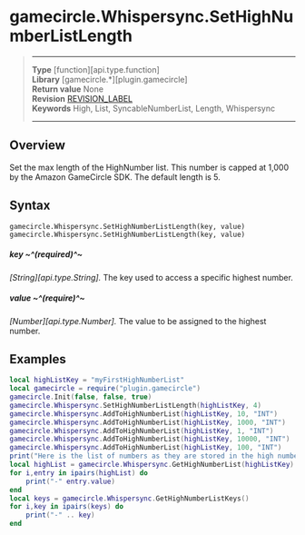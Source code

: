 # gamecircle.Whispersync.SetHighNumberListLength

> --------------------- ------------------------------------------------------------------------------------------
> __Type__              [function][api.type.function]  
> __Library__           [gamecircle.*][plugin.gamecircle]  
> __Return value__      None  
> __Revision__          [REVISION_LABEL](REVISION_URL)  
> __Keywords__          High, List, SyncableNumberList, Length, Whispersync  
> --------------------- ------------------------------------------------------------------------------------------


## Overview
Set the max length of the HighNumber list. This number is capped at 1,000 by the Amazon GameCircle SDK. The default length is 5.


## Syntax
	gamecircle.Whispersync.SetHighNumberListLength(key, value)
	gamecircle.Whispersync.SetHighNumberListLength(key, value)
	
##### key ~^(required)^~
_[String][api.type.String]._ The key used to access a specific highest number.

##### value ~^(require)^~
_[Number][api.type.Number]._ The value to be assigned to the highest number.


## Examples

``````lua  
local highListKey = "myFirstHighNumberList" 
local gamecircle = require("plugin.gamecircle")  
gamecircle.Init(false, false, true)  
gamecircle.Whispersync.SetHighNumberListLength(highListKey, 4)  
gamecircle.Whispersync.AddToHighNumberList(highListKey, 10, "INT")  
gamecircle.Whispersync.AddToHighNumberList(highListKey, 1000, "INT")  
gamecircle.Whispersync.AddToHighNumberList(highListKey, 1, "INT")  
gamecircle.Whispersync.AddToHighNumberList(highListKey, 10000, "INT")   
gamecircle.Whispersync.AddToHighNumberList(highListKey, 100, "INT")  
print("Here is the list of numbers as they are stored in the high number list. They should be in the order from highest to lowest.")  
local highList = gamecircle.Whispersync.GetHighNumberList(highListKey)  
for i,entry in ipairs(highList) do  
	print("-" entry.value)  
end  
local keys = gamecircle.Whispersync.GetHighNumberListKeys()  
for i,key in ipairs(keys) do  
	print("-" .. key)  
end  
``````
